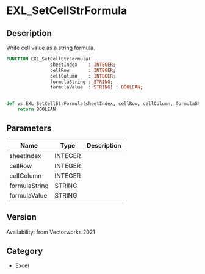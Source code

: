 # EXL_SetCellStrFormula

## Description
Write cell value as a string formula.

```pascal
FUNCTION EXL_SetCellStrFormula(
				sheetIndex    : INTEGER;
				cellRow       : INTEGER;
				cellColumn    : INTEGER;
				formulaString : STRING;
				formulaValue  : STRING) : BOOLEAN;
```

```python

def vs.EXL_SetCellStrFormula(sheetIndex, cellRow, cellColumn, formulaString, formulaValue):
    return BOOLEAN
```

## Parameters
|Name|Type|Description|
|---|---|---|
|sheetIndex|INTEGER||
|cellRow|INTEGER||
|cellColumn|INTEGER||
|formulaString|STRING||
|formulaValue|STRING||

## Version
Availability: from Vectorworks 2021
## Category
* Excel

